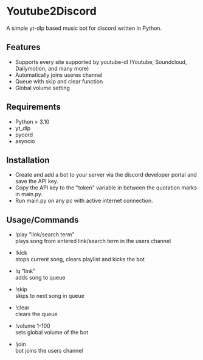 # Youtube2Discord
A simple yt-dlp based music bot for discord written in Python.

## Features
- Supports every site supported by youtube-dl (Youtube, Soundcloud, Dailymotion, and many more)
- Automatically joins useres channel
- Queue with skip and clear function
- Global volume setting

## Requirements
- Python > 3.10
- yt_dlp
- pycord
- asyncio

## Installation
- Create and add a bot to your server via the discord developer portal and save the API key.  
- Copy the API key to the "token" variable in between the quotation marks in main.py.  
- Run main.py on any pc with active internet connection.  

## Usage/Commands
- !play "link/search term"  
plays song from entered link/search term in the users channel  

- !kick  
stops current song, clears playlist and kicks the bot

- !q "link"  
adds song to queue

- !skip  
skips to next song in queue

- !clear  
clears the queue

- !volume 1-100  
sets global volume of the bot

- !join  
bot joins the users channel
